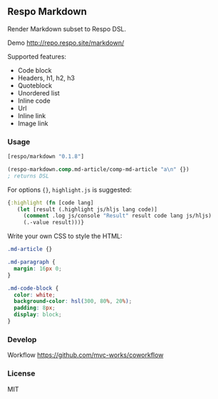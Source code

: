 
Respo Markdown
----

Render Markdown subset to Respo DSL.

Demo http://repo.respo.site/markdown/

Supported features:

* Code block
* Headers, h1, h2, h3
* Quoteblock
* Unordered list
* Inline code
* Url
* Inline link
* Image link

### Usage

```clojure
[respo/markdown "0.1.8"]
```

```clojure
(respo-markdown.comp.md-article/comp-md-article "a\n" {})
; returns DSL
```

For options `{}`, `highlight.js` is suggested:

```clojure
{:highlight (fn [code lang]
   (let [result (.highlight js/hljs lang code)]
     (comment .log js/console "Result" result code lang js/hljs)
     (.-value result)))}
```

Write your own CSS to style the HTML:

```css
.md-article {}

.md-paragraph {
  margin: 16px 0;
}

.md-code-block {
  color: white;
  background-color: hsl(300, 80%, 20%);
  padding: 8px;
  display: block;
}
```

### Develop

Workflow https://github.com/mvc-works/coworkflow

### License

MIT
